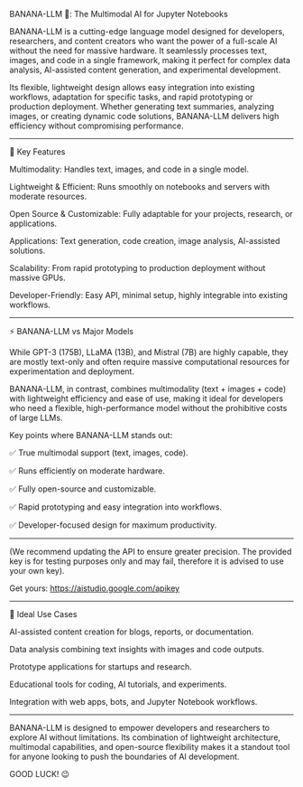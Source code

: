 BANANA-LLM 🍌: The Multimodal AI for Jupyter Notebooks

BANANA-LLM is a cutting-edge language model designed for developers, researchers, and content creators who want the power of a full-scale AI without the need for massive hardware. It seamlessly processes text, images, and code in a single framework, making it perfect for complex data analysis, AI-assisted content generation, and experimental development.

Its flexible, lightweight design allows easy integration into existing workflows, adaptation for specific tasks, and rapid prototyping or production deployment. Whether generating text summaries, analyzing images, or creating dynamic code solutions, BANANA-LLM delivers high efficiency without compromising performance.

---

🌟 Key Features

Multimodality: Handles text, images, and code in a single model.

Lightweight & Efficient: Runs smoothly on notebooks and servers with moderate resources.

Open Source & Customizable: Fully adaptable for your projects, research, or applications.

Applications: Text generation, code creation, image analysis, AI-assisted solutions.

Scalability: From rapid prototyping to production deployment without massive GPUs.

Developer-Friendly: Easy API, minimal setup, highly integrable into existing workflows.



---

⚡ BANANA-LLM vs Major Models

While GPT-3 (175B), LLaMA (13B), and Mistral (7B) are highly capable, they are mostly text-only and often require massive computational resources for experimentation and deployment.

BANANA-LLM, in contrast, combines multimodality (text + images + code) with lightweight efficiency and ease of use, making it ideal for developers who need a flexible, high-performance model without the prohibitive costs of large LLMs.

Key points where BANANA-LLM stands out:

✅ True multimodal support (text, images, code).

✅ Runs efficiently on moderate hardware.

✅ Fully open-source and customizable.

✅ Rapid prototyping and easy integration into workflows.

✅ Developer-focused design for maximum productivity.

---

(We recommend updating the API to ensure greater precision. The provided key is for testing purposes only and may fail, therefore it is advised to use your own key).

Get yours:
https://aistudio.google.com/apikey

---

🚀 Ideal Use Cases

AI-assisted content creation for blogs, reports, or documentation.

Data analysis combining text insights with images and code outputs.

Prototype applications for startups and research.

Educational tools for coding, AI tutorials, and experiments.

Integration with web apps, bots, and Jupyter Notebook workflows.



---

BANANA-LLM is designed to empower developers and researchers to explore AI without limitations. Its combination of lightweight architecture, multimodal capabilities, and open-source flexibility makes it a standout tool for anyone looking to push the boundaries of AI development.

GOOD LUCK! 😉
